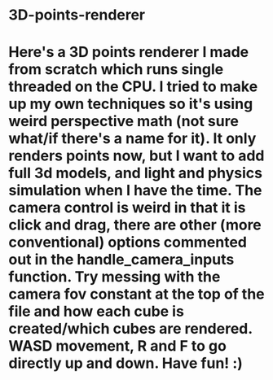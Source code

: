 # 3D-points-renderer
# Here's a 3D points renderer I made from scratch which runs single threaded on the CPU. I tried to make up my own techniques so it's using weird perspective math (not sure what/if there's a name for it). It only renders points now, but I want to add full 3d models, and light and physics simulation when I have the time. The camera control is weird in that it is click and drag, there are other (more conventional) options commented out in the handle_camera_inputs function. Try messing with the camera fov constant at the top of the file and how each cube is created/which cubes are rendered. WASD movement, R and F to go directly up and down. Have fun! :)
